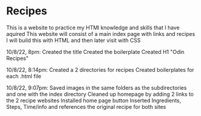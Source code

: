 # Recipes

This is a website to practice my HTMl knowledge and skills that I have aquired
This website will consist of a main index page with links and recipes
I will build this with HTML and then later visit with CSS


10/8/22, 8pm: 
Created the title
Created the boilerplate
Created H1 "Odin Recipes"

10/8/22, 8:14pm: 
Created a 2 directories for recipes
Created boilerplates for each .html file

10/8/22, 9:07pm: 
Saved images in the same folders as the subdirectories and one with the index directory
Cleaned up homepage by adding 2 links to the 2 recipe websites
Installed home page button
Inserted Ingredients, Steps, Time/info and references the original recipe for both sites
